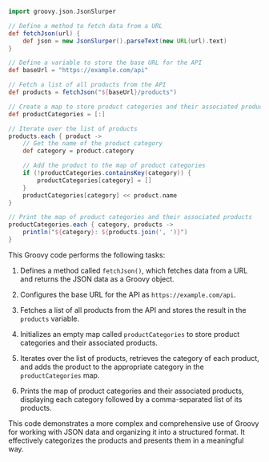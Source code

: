 ```groovy
import groovy.json.JsonSlurper

// Define a method to fetch data from a URL
def fetchJson(url) {
    def json = new JsonSlurper().parseText(new URL(url).text)
}

// Define a variable to store the base URL for the API
def baseUrl = "https://example.com/api"

// Fetch a list of all products from the API
def products = fetchJson("${baseUrl}/products")

// Create a map to store product categories and their associated products
def productCategories = [:]

// Iterate over the list of products
products.each { product ->
    // Get the name of the product category
    def category = product.category

    // Add the product to the map of product categories
    if (!productCategories.containsKey(category)) {
        productCategories[category] = []
    }
    productCategories[category] << product.name
}

// Print the map of product categories and their associated products
productCategories.each { category, products ->
    println("${category}: ${products.join(', ')}")
}
```

This Groovy code performs the following tasks:

1. Defines a method called `fetchJson()`, which fetches data from a URL and returns the JSON data as a Groovy object.

2. Configures the base URL for the API as `https://example.com/api`.

3. Fetches a list of all products from the API and stores the result in the `products` variable.

4. Initializes an empty map called `productCategories` to store product categories and their associated products.

5. Iterates over the list of products, retrieves the category of each product, and adds the product to the appropriate category in the `productCategories` map.

6. Prints the map of product categories and their associated products, displaying each category followed by a comma-separated list of its products.

This code demonstrates a more complex and comprehensive use of Groovy for working with JSON data and organizing it into a structured format. It effectively categorizes the products and presents them in a meaningful way.